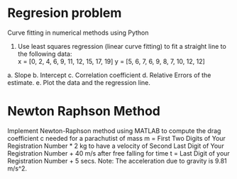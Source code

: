 # Regresion problem
Curve fitting in numerical methods using Python
1. Use least squares regression (linear curve fitting) to fit a straight line to the following data:  
x = [0, 2, 4, 6, 9, 11, 12, 15, 17, 19]
y = [5, 6, 7, 6, 9, 8, 7, 10, 12, 12]

a. Slope
b. Intercept
c. Correlation coefficient
d. Relative Errors of the estimate.
e. Plot the data and the regression line.


# Newton Raphson Method
Implement Newton-Raphson method using MATLAB to compute the drag coefficient c needed for a parachutist of mass m = First Two Digits of Your Registration Number * 2 kg to have a
velocity of Second Last Digit of Your Registration Number + 40 m/s after free falling for time t =
Last Digit of your Registration Number + 5 secs. Note: The acceleration due to gravity is 9.81 m/s^2.


